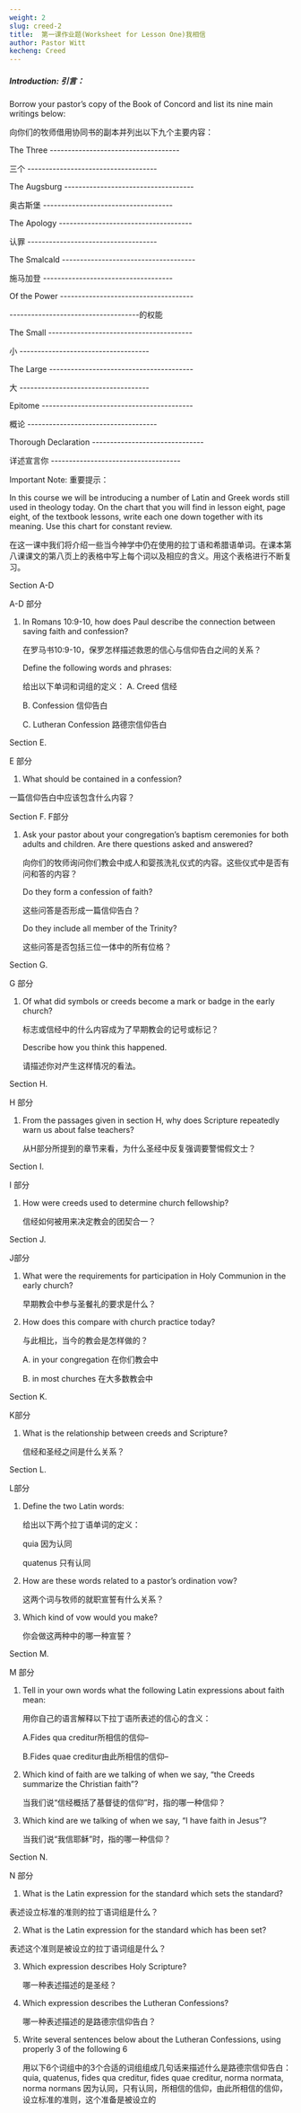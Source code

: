 ```yaml
---
weight: 2
slug: creed-2
title:  第一课作业题(Worksheet for Lesson One)我相信
author: Pastor Witt
kecheng: Creed
---
```



##### Introduction: 引言： 

Borrow your pastor’s copy of the Book of Concord and list its nine main writings below: 

向你们的牧师借用协同书的副本并列出以下九个主要内容：

The Three ------------------------------------

三个 ------------------------------------

The Augsburg ------------------------------------ 

奥古斯堡 ------------------------------------

The Apology ------------------------------------- 

认罪 ------------------------------------   

The Smalcald ------------------------------------- 

施马加登 ------------------------------------

Of the Power ------------------------------------- 

------------------------------------的权能

The Small ---------------------------------------- 

小 ------------------------------------

The Large ---------------------------------------- 

大 ------------------------------------

Epitome ------------------------------------------ 

概论 ------------------------------------

Thorough Declaration ------------------------------- 

详述宣言你 ------------------------------------

Important Note: 重要提示： 

In this course we will be introducing a number of Latin and Greek words still used in theology today. On the chart that you will find in lesson eight, page eight, of the textbook lessons, write each one down together with its meaning. Use this chart for constant review. 

在这一课中我们将介绍一些当今神学中仍在使用的拉丁语和希腊语单词。在课本第八课课文的第八页上的表格中写上每个词以及相应的含义。用这个表格进行不断复习。

Section A-D 

A-D 部分 

1. In Romans 10:9-10, how does Paul describe the connection between saving faith and confession? 

    在罗马书10:9-10，保罗怎样描述救恩的信心与信仰告白之间的关系？

    Define the following words and phrases: 
    
    给出以下单词和词组的定义： A. Creed 信经

    B. Confession 信仰告白

    C. Lutheran Confession 路德宗信仰告白

Section E. 

E 部分 

1. What should be contained in a confession? 


一篇信仰告白中应该包含什么内容？

Section F. F部分 

1. Ask your pastor about your congregation’s baptism ceremonies for both adults and children. Are there questions asked and answered? 

    向你们的牧师询问你们教会中成人和婴孩洗礼仪式的内容。这些仪式中是否有问和答的内容？

    Do they form a confession of faith? 
    
    这些问答是否形成一篇信仰告白？

    Do they include all member of the Trinity? 
    
    这些问答是否包括三位一体中的所有位格？

Section G. 

G 部分 

1. Of what did symbols or creeds become a mark or badge in the early church? 

    标志或信经中的什么内容成为了早期教会的记号或标记？

    Describe how you think this happened. 
    
    请描述你对产生这样情况的看法。

Section H. 

H 部分 

1. From the passages given in section H, why does Scripture repeatedly warn us about false teachers? 

    从H部分所提到的章节来看，为什么圣经中反复强调要警惕假文士？

Section I. 

I 部分 

1. How were creeds used to determine church fellowship? 

    信经如何被用来决定教会的团契合一？

Section J. 

J部分 

1. What were the requirements for participation in Holy Communion in the early church? 

    早期教会中参与圣餐礼的要求是什么？

2. How does this compare with church practice today? 

    与此相比，当今的教会是怎样做的？

    A. in your congregation 在你们教会中

    B. in most churches 在大多数教会中

Section K. 

K部分 

1. What is the relationship between creeds and Scripture? 

    信经和圣经之间是什么关系？

Section L. 

L部分 

1. Define the two Latin words: 

    给出以下两个拉丁语单词的定义：

    quia 因为认同

    quatenus 只有认同

2. How are these words related to a pastor’s ordination vow? 

    这两个词与牧师的就职宣誓有什么关系？

3. Which kind of vow would you make? 

    你会做这两种中的哪一种宣誓？

Section M. 

M 部分 

1. Tell in your own words what the following Latin expressions about faith mean: 

    用你自己的语言解释以下拉丁语所表述的信心的含义：

    A.Fides qua creditur所相信的信仰–

    B.Fides quae creditur由此所相信的信仰–

2. Which kind of faith are we talking of when we say, “the Creeds summarize the Christian faith”? 

    当我们说“信经概括了基督徒的信仰”时，指的哪一种信仰？

3. Which kind are we talking of when we say, “I have faith in Jesus”? 

    当我们说“我信耶稣”时，指的哪一种信仰？

Section N. 

N 部分 

1. What is the Latin expression for the standard which sets the standard? 

表述设立标准的准则的拉丁语词组是什么？

2. What is the Latin expression for the standard which has been set? 

表述这个准则是被设立的拉丁语词组是什么？

3. Which expression describes Holy Scripture? 

    哪一种表述描述的是圣经？

4. Which expression describes the Lutheran Confessions? 

    哪一种表述描述的是路德宗信仰告白？

5. Write several sentences below about the Lutheran Confessions, using properly 3 of the following 6 

    用以下6个词组中的3个合适的词组组成几句话来描述什么是路德宗信仰告白： quia, quatenus, fides qua creditur, fides quae creditur, norma normata, norma normans 因为认同，只有认同，所相信的信仰，由此所相信的信仰，设立标准的准则，这个准备是被设立的
